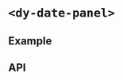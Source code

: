 # `<dy-date-panel>`

## Example

<gbp-example
  name="dy-date-panel"
  props='{"style": "width: 300px;"}'
  src="https://jspm.dev/duoyun-ui/elements/date-panel"></gbp-example>

## API

<gbp-api src="/src/elements/date-panel.ts"></gbp-api>
